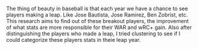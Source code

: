 The thing of beauty in baseball is that each year we have a chance to see players making a leap. Like Jose Bautista, Jose Ramirez, Ben Zobrist, etc. This research aims to find out of these breakout players, the improvement of what stats are more responsible for their WAR and wRC+ gain. Also after distinguishing the players who made a leap, I tried clustering to see if I could categorize these players stats in theie leap year. 

